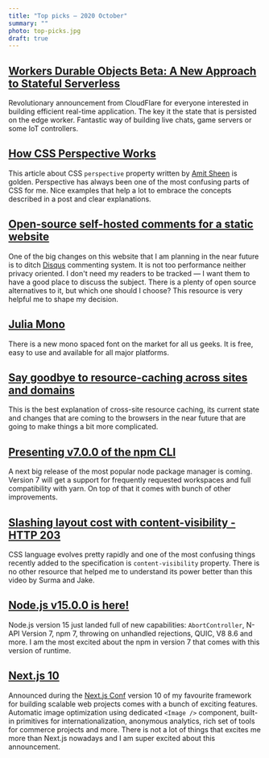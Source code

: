 ```yaml
---
title: "Top picks — 2020 October"
summary: ""
photo: top-picks.jpg
draft: true
---
```


## [Workers Durable Objects Beta: A New Approach to Stateful Serverless](https://blog.cloudflare.com/introducing-workers-durable-objects/)

Revolutionary announcement from CloudFlare for everyone interested in building efficient real-time application. The key it the state that is persisted on the edge worker. Fantastic way of building live chats, game servers or some IoT controllers. 

## [How CSS Perspective Works](https://css-tricks.com/how-css-perspective-works/#the-perspective-value)

This article about CSS `perspective` property written by [Amit Sheen](https://twitter.com/amit_sheen) is golden. Perspective has always been one of the most confusing parts of CSS for me. Nice examples that help a lot to embrace the concepts described in a post and clear explanations.

## [Open-source self-hosted comments for a static website](https://lisakov.com/projects/open-source-comments/)

One of the big changes on this website that I am planning in the near future is to ditch [Disqus](https://disqus.com) commenting system. It is not too performance neither privacy oriented. I don't need my readers to be tracked — I want them to have a good place to discuss the subject. There is a plenty of open source alternatives to it, but which one should I choose? This resource is very helpful me to shape my decision.

## [Julia Mono](https://juliamono.netlify.app)

There is a new mono spaced font on the market for all us geeks. It is free, easy to use and available for all major platforms.

## [Say goodbye to resource-caching across sites and domains](https://www.stefanjudis.com/notes/say-goodbye-to-resource-caching-across-sites-and-domains/)

This is the best explanation of cross-site resource caching, its current state and changes that are coming to the browsers in the near future that are going to make things a bit more complicated.

## [Presenting v7.0.0 of the npm CLI](https://github.blog/2020-10-13-presenting-v7-0-0-of-the-npm-cli/)

A next big release of the most popular node package manager is coming. Version 7 will get a support for frequently requested workspaces and full compatibility with yarn. On top of that it comes with bunch of other improvements.

## [Slashing layout cost with content-visibility - HTTP 203](https://youtu.be/FFA-v-CIxJQ)

CSS language evolves pretty rapidly and one of the most confusing things recently added to the specification is `content-visibility` property. There is no other resource that helped me to understand its power better than this video by Surma and Jake. 

## [Node.js v15.0.0 is here!](https://medium.com/@nodejs/node-js-v15-0-0-is-here-deb00750f278)

Node.js version 15 just landed full of new capabilities: `AbortController`, N-API Version 7, npm 7, throwing on unhandled rejections, QUIC, V8 8.6 and more. I am the most excited about the npm in version 7 that comes with this version of runtime.

## [Next.js 10](https://nextjs.org/blog/next-10)

Announced during the [Next.js Conf](https://nextjs.org/conf/) version 10 of my favourite framework for building scalable web projects comes with a bunch of exciting features. Automatic image optimization using dedicated `<Image />` component, built-in primitives for internationalization, anonymous analytics, rich set of tools for commerce projects and more. There is not a lot of things that excites me more than Next.js nowadays and I am super excited about this announcement.

## []()
